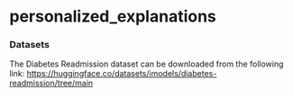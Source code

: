 # personalized_explanations


### Datasets

The Diabetes Readmission dataset can be downloaded from the following link: https://huggingface.co/datasets/imodels/diabetes-readmission/tree/main